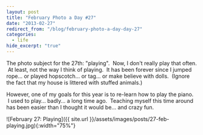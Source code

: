 ```yaml
---
layout: post
title: "February Photo a Day #27"
date: "2013-02-27"
redirect_from: "/blog/february-photo-a-day-day-27"
categories:
  - life
hide_excerpt: "true"
---
```


The photo subject for the 27th: "playing".  Now, I don't really play that often.  At least, not the way I think of playing.  It has been forever since I jumped rope... or played hopscotch... or tag... or make believe with dolls.  (Ignore the fact that my house is littered with stuffed animals.)

However, one of my goals for this year is to re-learn how to play the piano.  I used to play... badly... a long time ago.  Teaching myself this time around has been easier than I thought it would be... and crazy fun.

![February 27: Playing]({{ site.url }}/assets/images/posts/27-feb-playing.jpg){:width="75%"}
